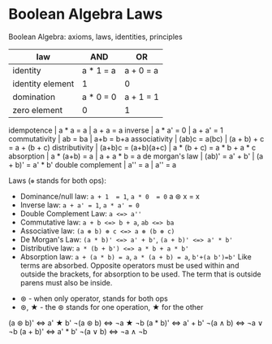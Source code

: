 # Boolean Algebra Laws

Boolean Algebra: axioms, laws, identities, principles




law               | AND                  | OR
------------------|----------------------|-----------------
identity          | a * 1 = a            | a + 0 = a
identity element  | 1                    | 0
domination        | a * 0 = 0            | a + 1 = 1
zero element      | 0                    | 1

idempotence       | a * a = a            | a + a = a
inverse           | a * a' = 0           | a + a' = 1
commutativity     | ab = ba              | a+b = b+a
associativity     | (ab)c = a(bc)        | (a + b) + c = a + (b + c)
distributivity    | (a+b)c = (a+b)(a+c)  | a * (b + c) = a * b + a * c
absorption        | a * (a+b) = a        | a + a * b = a
de morgan's law   | (ab)' = a' + b'      | (a + b)' = a' * b'
double complement | a'' = a              | a'' = a


Laws (`⊛` stands for both ops):

- Dominance/null law:    `a + 1  = 1`, `a * 0  = 0`    a ⊛ x = x
- Inverse law:           `a + a' = 1`, `a * a' = 0`
- Double Complement Law: `a <=> a''`
- Commutative law:       `a + b <=> b + a`, `ab <=> ba`
- Associative law:       `(a ⊛ b) ⊛ c <=> a ⊛ (b ⊛ c)`
- De Morgan's Law:       `(a * b)' <=> a' + b'`,  `(a + b)' <=> a' * b'`
- Distributive law:      `a * (b + b') <=> a * b + a * b'`
- Absorption law:        `a + (a * b) = a`, `a * (a + b) = a`, `b'+(a b')=b'`
  Like terms are absorbed.
  Opposite operators must be used within and outside the brackets, for absorption to be used. The term that is outside parens must also be inside.

* ⊛ - when only operator, stands for both ops
* ⊛, ★ - the ⊛ stands for one operation, ★ for the other

(a ⊛ b)' <=> a' ★ b'       ¬(a ⊛ b) <=> ¬a ★ ¬b
 (a * b)' <=> a' + b'        ¬(a ∧ b) <=> ¬a ∨ ¬b
 (a + b)' <=> a' * b'        ¬(a ∨ b) <=> ¬a ∧ ¬b
